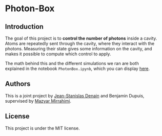# Photon-Box

## Introduction
The goal of this project is to **control the number of photons** inside a cavity. Atoms are repeatedly sent through the cavity, where they interact with the photons. Measuring their state gives some information on the cavity, and makes it possible to compute which control to apply. 

The math behind this and the different simulations we ran are both explained in the notebook ```PhotonBox.ipynb```, which you can display [here](https://nbviewer.jupyter.org/github/denainjs/Photon-Box/blob/master/Photon-Box.ipynb).

## Authors
This is a joint project by [Jean-Stanislas Denain](https://github.com/denainjs) and Benjamin Dupuis, supervised by [Mazyar Mirrahimi](https://who.rocq.inria.fr/Mazyar.Mirrahimi/).

## License
This project is under the MIT license.

